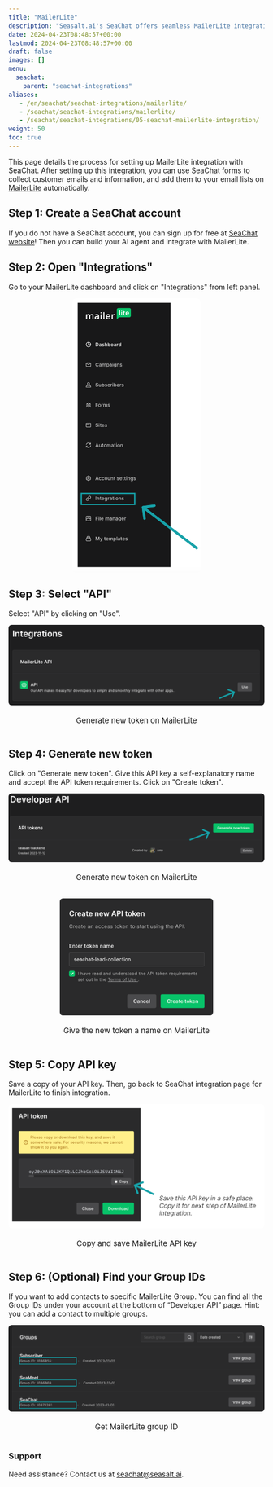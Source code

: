 ```yaml
---
title: "MailerLite"
description: "Seasalt.ai's SeaChat offers seamless MailerLite integration, enabling users to effortlessly collect customer emails via SeaChat forms and automatically add them to MailerLite email lists[^1^][1]. Sign up for a free SeaChat account, generate an API token, and streamline your email marketing strategy today."
date: 2024-04-23T08:48:57+00:00
lastmod: 2024-04-23T08:48:57+00:00
draft: false
images: []
menu:
  seachat:
    parent: "seachat-integrations"
aliases:
   - /en/seachat/seachat-integrations/mailerlite/
   - /seachat/seachat-integrations/mailerlite/
   - /seachat/seachat-integrations/05-seachat-mailerlite-integration/
weight: 50
toc: true
---
```


This page details the process for setting up MailerLite integration with SeaChat. After setting up this integration, you can use SeaChat forms to collect customer emails and information, and add them to your email lists on [MailerLite](https://www.mailerlite.com/) automatically.

## Step 1: Create a SeaChat account
If you do not have a SeaChat account, you can sign up for free at [SeaChat website](https://chat.seasalt.ai/)! Then you can build your AI agent and integrate with MailerLite.


## Step 2: Open "Integrations"
Go to your MailerLite dashboard and click on "Integrations" from left panel.

<div style="display: flex; flex-direction: column; align-items: center;">
<div style="width: 50%; text-align: center; display: flex; flex-direction: column; align-items: center; justify-item: center">
  <a href="/images/seachat-integrations/mailerlite/add-mailerlite-integrations.png" style="height: 200px; width: 100%; height: 100%;display: flex; justify-content: center; align-items: center; overflow: hidden;" target="_blank">
<img width="100%" style="border-radius: 0.4rem; cursor: zoom-in;" src="/images/seachat-integrations/mailerlite/add-mailerlite-integrations.png" alt="Go to your Mailerlite dashboard and click on Design Site from top right menu.">
</a>
</div>
</div>


## Step 3: Select "API"
Select "API" by clicking on "Use".


<div style="display: flex; flex-direction: column; align-items: center;">
<div style="width: 100%; text-align: center; display: flex; flex-direction: column; align-items: center; justify-item: center">
  <a href="/images/seachat-integrations/mailerlite/select-mailerlite-api.png" style="height: 200px; width: 100%; height: 100%;display: flex; justify-content: center; align-items: center; overflow: hidden;" target="_blank">
<img width="100%" style="border-radius: 0.4rem; cursor: zoom-in;" src="/images/seachat-integrations/mailerlite/select-mailerlite-api.png" alt="Select API on MailerLite">
</a>
    <p style="margin-top: 20px; font-size: 15px">Generate new token on MailerLite
</div>
</div>



## Step 4: Generate new token
Click on "Generate new token". Give this API key a self-explanatory name and accept the API token requirements. Click on "Create token".

<div style="display: flex; flex-direction: column; align-items: center;">
<div style="width: 100%; text-align: center; display: flex; flex-direction: column; align-items: center; justify-item: center">
  <a href="/images/seachat-integrations/mailerlite/generate-new-token-mailerlite.png" style="height: 200px; width: 100%; height: 100%;display: flex; justify-content: center; align-items: center; overflow: hidden;" target="_blank">
<img width="100%" style="border-radius: 0.4rem; cursor: zoom-in;" src="/images/seachat-integrations/mailerlite/generate-new-token-mailerlite.png" alt="Generate new token on MailerLite">
</a>
    <p style="margin-top: 20px; font-size: 15px">Generate new token on MailerLite
</div>
</div>

<br>

<div style="display: flex; flex-direction: column; align-items: center;">
<div style="width: 60%; text-align: center; display: flex; flex-direction: column; align-items: center; justify-item: center">
  <a href="/images/seachat-integrations/mailerlite/give-api-token-name-mailerlite.png" style="height: 200px; width: 100%; height: 100%;display: flex; justify-content: center; align-items: center; overflow: hidden;" target="_blank">
<img width="100%" style="border-radius: 0.4rem; cursor: zoom-in;" src="/images/seachat-integrations/mailerlite/give-api-token-name-mailerlite.png" alt="Give the new token a name on MailerLite">
</a>
    <p style="margin-top: 20px; font-size: 15px">Give the new token a name on MailerLite
</div>
</div>

## Step 5: Copy API key
Save a copy of your API key. Then, go back to SeaChat integration page for MailerLite to finish integration.


<div style="display: flex; flex-direction: column; align-items: center;">
<div style="width: 100%; text-align: center; display: flex; flex-direction: column; align-items: center; justify-item: center">
  <a href="/images/seachat-integrations/mailerlite/copy-and-save-mailerlite-api-key.png" style="height: 200px; width: 100%; height: 100%;display: flex; justify-content: center; align-items: center; overflow: hidden;" target="_blank">
<img width="100%" style="border-radius: 0.4rem; cursor: zoom-in;" src="/images/seachat-integrations/mailerlite/copy-and-save-mailerlite-api-key.png" alt="Copy and save MailerLite API key">
</a>
    <p style="margin-top: 20px; font-size: 15px">Copy and save MailerLite API key
</div>
</div>



## Step 6: (Optional) Find your Group IDs
If you want to add contacts to specific MailerLite Group. You can find all the Group IDs under your account at the bottom of “Developer API” page. Hint: you can add a contact to multiple groups.

<div style="display: flex; flex-direction: column; align-items: center;">
<div style="width: 100%; text-align: center; display: flex; flex-direction: column; align-items: center; justify-item: center">
  <a href="/images/seachat-integrations/mailerlite/get-mailerlite-group-id.png" style="height: 200px; width: 100%; height: 100%;display: flex; justify-content: center; align-items: center; overflow: hidden;" target="_blank">
<img width="100%" style="border-radius: 0.4rem; cursor: zoom-in;" src="/images/seachat-integrations/mailerlite/get-mailerlite-group-id.png" alt="Get MailerLite group ID">
</a>
    <p style="margin-top: 20px; font-size: 15px">Get MailerLite group ID
</div>
</div>


### Support
Need assistance? Contact us at [seachat@seasalt.ai](mailto:seachat@seasalt.ai).

 
